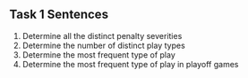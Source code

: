## Task 1 Sentences

1. Determine all the distinct penalty severities
2. Determine the number of distinct play types
3. Determine the most frequent type of play
4. Determine the most frequent type of play in playoff games
